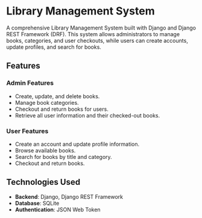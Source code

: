 # Library Management System

A comprehensive Library Management System built with Django and Django REST Framework (DRF). This system allows administrators to manage books, categories, and user checkouts, while users can create accounts, update profiles, and search for books.

## Features

### Admin Features
- Create, update, and delete books.
- Manage book categories.
- Checkout and return books for users.
- Retrieve all user information and their checked-out books.

### User Features
- Create an account and update profile information.
- Browse available books.
- Search for books by title and category.
- Checkout and return books.

## Technologies Used

- **Backend**: Django, Django REST Framework
- **Database**: SQLite 
- **Authentication**: JSON Web Token 
